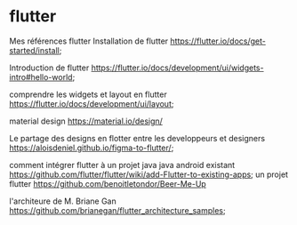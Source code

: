 # flutter
Mes références flutter 
Installation de flutter
https://flutter.io/docs/get-started/install;

Introduction de flutter
https://flutter.io/docs/development/ui/widgets-intro#hello-world;

comprendre les widgets et layout en flutter
https://flutter.io/docs/development/ui/layout;

material design
https://material.io/design/

Le partage des designs en flotter entre les developpeurs et designers
https://aloisdeniel.github.io/figma-to-flutter/;

comment intégrer flutter à un projet java java android existant 
https://github.com/flutter/flutter/wiki/add-Flutter-to-existing-apps;
un projet flutter
https://github.com/benoitletondor/Beer-Me-Up

l'architeure de M. Briane Gan
https://github.com/brianegan/flutter_architecture_samples;
